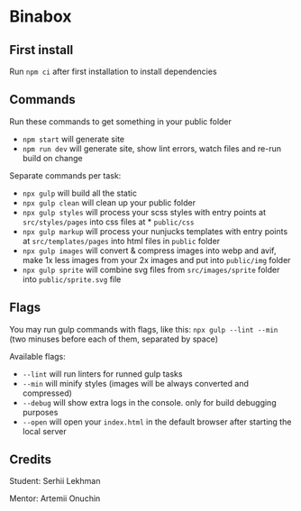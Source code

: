 # Binabox

## First install
Run `npm ci` after first installation to install dependencies

## Commands

Run these commands to get something in your public folder

* `npm start` will generate site
* `npm run dev` will generate site, show lint errors, watch files and re-run build on change

Separate commands per task:
* `npx gulp` will build all the static
* `npx gulp clean` will clean up your public folder
* `npx gulp styles` will process your scss styles with entry points at `src/styles/pages` into css files at * `public/css`
* `npx gulp markup` will process your nunjucks templates with entry points at `src/templates/pages` into html files in `public` folder
* `npx gulp images` will convert & compress images into webp and avif, make 1x less images from your 2x images and put into `public/img` folder
* `npx gulp sprite` will combine svg files from `src/images/sprite` folder into `public/sprite.svg` file


## Flags

You may run gulp commands with flags, like this: `npx gulp --lint --min` (two minuses before each of them, separated by space)

Available flags:
* `--lint` will run linters for runned gulp tasks
* `--min` will minify styles (images will be always converted and compressed)
* `--debug` will show extra logs in the console. only for build debugging purposes
* `--open` will open your `index.html` in the default browser after starting the local server

## Credits

Student: Serhii Lekhman

Mentor: Artemii Onuchin

